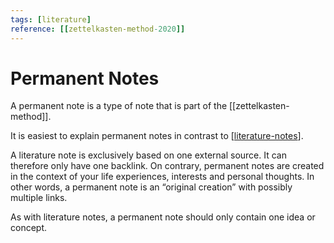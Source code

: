 ```yaml
---
tags: [literature]
reference: [[zettelkasten-method-2020]]
---
```


# Permanent Notes

A permanent note is a type of note that is part of the [[zettelkasten-method]].

It is easiest to explain permanent notes in contrast to [[literature-notes]]. 

A literature note is exclusively based on one external source. It can therefore only have one backlink. On contrary, permanent notes are created in the context of your life experiences, interests and personal thoughts. In other words, a permanent note is an “original creation” with possibly multiple links.

As with literature notes, a permanent note should only contain one idea or concept.


[//begin]: # "Autogenerated link references for markdown compatibility"
[literature-notes]: literature-notes "Literature Notes"
[//end]: # "Autogenerated link references"